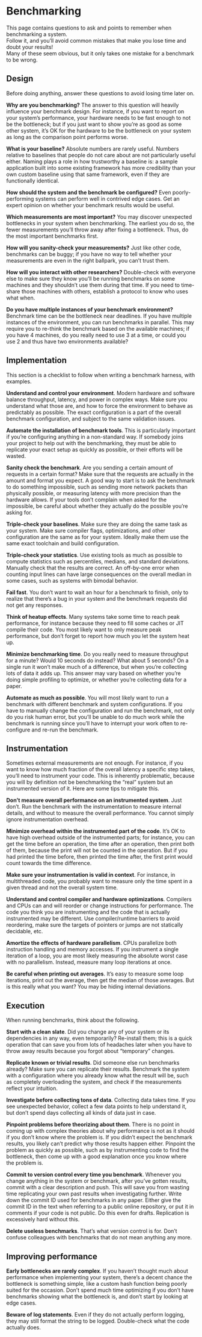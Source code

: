 # Benchmarking

This page contains questions to ask and points to remember when benchmarking a system.  
Follow it, and you’ll avoid common mistakes that make you lose time and doubt your results!  
Many of these seem obvious, but it only takes one mistake for a benchmark to be wrong. 

## Design 

Before doing anything, answer these questions to avoid losing time later on. 

**Why are you benchmarking?** The answer to this question will heavily influence your benchmark design. For instance, if you want to report on your system’s performance, your hardware needs to be fast enough to not be the bottleneck; but if you just want to show you’re as good as some other system, it’s OK for the hardware to be the bottleneck on your system as long as the comparison point performs worse.

**What is your baseline?** Absolute numbers are rarely useful. Numbers relative to baselines that people do not care about are not particularly useful either. Naming plays a role in how trustworthy a baseline is: a sample application built into some existing framework has more credibility than your own custom baseline using that same framework, even if they are functionally identical.

**How should the system and the benchmark be configured?** Even poorly-performing systems can perform well in contrived edge cases. Get an expert opinion on whether your benchmark results would be useful.

**Which measurements are most important?** You may discover unexpected bottlenecks in your system when benchmarking. The earliest you do so, the fewer measurements you’ll throw away after fixing a bottleneck. Thus, do the most important benchmarks first.

**How will you sanity-check your measurements?** Just like other code, benchmarks can be buggy; if you have no way to tell whether your measurements are even in the right ballpark, you can’t trust them.

**How will you interact with other researchers?** Double-check with everyone else to make sure they know you’ll be running benchmarks on some machines and they shouldn’t use them during that time. If you need to time-share those machines with others, establish a protocol to know who uses what when.

**Do you have multiple instances of your benchmark environment?** Benchmark time can be the bottleneck near deadlines. If you have multiple instances of the environment, you can run benchmarks in parallel. This may require you to re-think the benchmark based on the available machines; if you have 4 machines, do you really need to use 3 at a time, or could you use 2 and thus have two environments available?

## Implementation

This section is a checklist to follow when writing a benchmark harness, with examples.

**Understand and control your environment**. Modern hardware and software balance throughput, latency, and power in complex ways. Make sure you understand what those are, and how to force the environment to behave as predictably as possible. The exact configuration is a part of the overall benchmark configuration, and subject to the same validation issues.

**Automate the installation of benchmark tools**. This is particularly important if you’re configuring anything in a non-standard way. If somebody joins your project to help out with the benchmarking, they must be able to replicate your exact setup as quickly as possible, or their efforts will be wasted.

**Sanity check the benchmark**. Are you sending a certain amount of requests in a certain format? Make sure that the requests are actually in the amount and format you expect. A good way to start is to ask the benchmark to do something impossible, such as sending more network packets than physically possible, or measuring latency with more precision than the hardware allows. If your tools don’t complain when asked for the impossible, be careful about whether they actually do the possible you’re asking for.

**Triple-check your baselines**. Make sure they are doing the same task as your system. Make sure compiler flags, optimizations, and other configuration are the same as for your system. Ideally make them use the same exact toolchain and build configuration.

**Triple-check your statistics**. Use existing tools as much as possible to compute statistics such as percentiles, medians, and standard deviations. Manually check that the results are correct. An off-by-one error when counting input lines can have large consequences on the overall median in some cases, such as systems with bimodal behavior.

**Fail fast**. You don’t want to wait an hour for a benchmark to finish, only to realize that there’s a bug in your system and the benchmark requests did not get any responses.

**Think of heatup effects**. Many systems take some time to reach peak performance, for instance because they need to fill some caches or JIT compile their code. You most likely want to only measure peak performance, but don’t forget to report how much you let the system heat up.

**Minimize benchmarking time**. Do you really need to measure throughput for a minute? Would 10 seconds do instead? What about 5 seconds? On a single run it won’t make much of a difference, but when you’re collecting lots of data it adds up. This answer may vary based on whether you’re doing simple profiling to optimize, or whether you’re collecting data for a paper.

**Automate as much as possible**. You will most likely want to run a benchmark with different benchmark and system configurations. If you have to manually change the configuration and run the benchmark, not only do you risk human error, but you’ll be unable to do much work while the benchmark is running since you’ll have to interrupt your work often to re-configure and re-run the benchmark.

## Instrumentation

Sometimes external measurements are not enough. For instance, if you want to know how much fraction of the overall latency a specific step takes, you’ll need to instrument your code. This is inherently problematic, because you will by definition not be benchmarking the “real” system but an instrumented version of it. Here are some tips to mitigate this.

**Don’t measure overall performance on an instrumented system**. Just don’t. Run the benchmark with the instrumentation to measure internal details, and without to measure the overall performance. You cannot simply ignore instrumentation overhead.

**Minimize overhead within the instrumented part of the code**. It’s OK to have high overhead outside of the instrumented parts; for instance, you can get the time before an operation, the time after an operation, then print both of them, because the print will not be counted in the operation. But if you had printed the time before, then printed the time after, the first print would count towards the time difference.

**Make sure your instrumentation is valid in context**. For instance, in multithreaded code, you probably want to measure only the time spent in a given thread and not the overall system time.

**Understand and control compiler and hardware optimizations**. Compilers and CPUs can and will reorder or change instructions for performance. The code you think you are instrumenting and the code that is actually instrumented may be different. Use compiler/runtime barriers to avoid reordering, make sure the targets of pointers or jumps are not statically decidable, etc.

**Amortize the effects of hardware parallelism**. CPUs parallelize both instruction handling and memory accesses. If you instrument a single iteration of a loop, you are most likely measuring the absolute worst case with no parallelism. Instead, measure many loop iterations at once.

**Be careful when printing out averages**. It’s easy to measure some loop iterations, print out the average, then get the median of those averages. But is this really what you want? You may be hiding internal deviations.

## Execution

When running benchmarks, think about the following.

**Start with a clean slate**. Did you change any of your system or its dependencies in any way, even temporarily? Re-install them; this is a quick operation that can save you from lots of headaches later when you have to throw away results because you forgot about “temporary” changes.

**Replicate known or trivial results**. Did someone else run benchmarks already? Make sure you can replicate their results. Benchmark the system with a configuration where you already know what the result will be, such as completely overloading the system, and check if the measurements reflect your intuition.

**Investigate before collecting tons of data**. Collecting data takes time. If you see unexpected behavior, collect a few data points to help understand it, but don’t spend days collecting all kinds of data just in case.

**Pinpoint problems before theorizing about them**. There is no point in coming up with complex theories about why performance is not as it should if you don’t know where the problem is. If you didn’t expect the benchmark results, you likely can’t predict why those results happen either. Pinpoint the problem as quickly as possible, such as by instrumenting code to find the bottleneck, then come up with a good explanation once you know where the problem is.

**Commit to version control every time you benchmark**. Whenever you change anything in the system or benchmark, after you’ve gotten results, commit with a clear description and push. This will save you from wasting time replicating your own past results when investigating further. Write down the commit ID used for benchmarks in any paper. Either give the commit ID in the text when referring to a public online repository, or put it in comments if your code is not public. Do this even for drafts. Replication is excessively hard without this.

**Delete useless benchmarks**. That’s what version control is for. Don’t confuse colleagues with benchmarks that do not mean anything any more.

## Improving performance

**Early bottlenecks are rarely complex**. If you haven’t thought much about performance when implementing your system, there’s a decent chance the bottleneck is something simple, like a custom hash function being poorly suited for the occasion. Don’t spend much time optimizing if you don’t have benchmarks showing what the bottleneck is, and don’t start by looking at edge cases.

**Beware of log statements**. Even if they do not actually perform logging, they may still format the string to be logged. Double-check what the code actually does.

